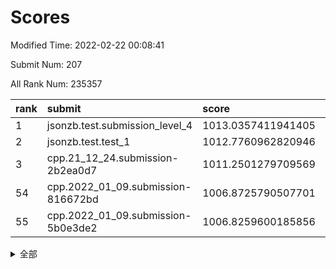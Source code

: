 # Scores

Modified Time: 2022-02-22 00:08:41

Submit Num: 207

All Rank Num: 235357

| rank |               submit               |       score        |       sigma        | pk_num |
| :--- | :--------------------------------- | :----------------- | :----------------- | :----- |
| 1    | jsonzb.test.submission_level_4     | 1013.0357411941405 | 0.8071856989608144 | 4550   |
| 2    | jsonzb.test.test_1                 | 1012.7760962820946 | 0.7982833231100537 | 4543   |
| 3    | cpp.21_12_24.submission-2b2ea0d7   | 1011.2501279709569 | 0.7762661342175746 | 4555   |
| 54   | cpp.2022_01_09.submission-816672bd | 1006.8725790507701 | 0.7243155128440558 | 4547   |
| 55   | cpp.2022_01_09.submission-5b0e3de2 | 1006.8259600185856 | 0.7271253428670156 | 4542   |


<details>
<summary>全部</summary>

| rank |                 submit                 |       score        |       sigma        | pk_num |
| :--- | :------------------------------------- | :----------------- | :----------------- | :----- |
| 1    | jsonzb.test.submission_level_4         | 1013.0357411941405 | 0.8071856989608144 | 4550   |
| 2    | jsonzb.test.test_1                     | 1012.7760962820946 | 0.7982833231100537 | 4543   |
| 3    | cpp.21_12_24.submission-2b2ea0d7       | 1011.2501279709569 | 0.7762661342175746 | 4555   |
| 4    | gobigger.level_3.submission_level_3_19 | 1011.213219610441  | 0.7665102292500446 | 4550   |
| 5    | gobigger.level_3.submission_level_3_48 | 1011.1749259879851 | 0.7655555230333734 | 4550   |
| 6    | gobigger.level_3.submission_level_3_16 | 1011.1717566118997 | 0.7622653476404241 | 4547   |
| 7    | gobigger.level_3.submission_level_3_27 | 1010.9805432279933 | 0.7619519477986352 | 4548   |
| 8    | gobigger.level_3.submission_level_3_23 | 1010.7721245228302 | 0.7680860539548438 | 4548   |
| 9    | gobigger.level_3.submission_level_3_11 | 1010.7545597143802 | 0.7710783184269059 | 4555   |
| 10   | gobigger.level_3.submission_level_3_33 | 1010.65753680533   | 0.7899007998424252 | 4549   |
| 11   | gobigger.level_3.submission_level_3_0  | 1010.537617809993  | 0.7646696580840546 | 4552   |
| 12   | gobigger.level_3.submission_level_3_6  | 1010.4532228148634 | 0.749993339850716  | 4551   |
| 13   | gobigger.level_3.submission_level_3_22 | 1010.408639580512  | 0.7461743330294318 | 4549   |
| 14   | gobigger.level_3.submission_level_3_21 | 1010.3298501545684 | 0.7487245984497046 | 4547   |
| 15   | gobigger.level_3.submission_level_3_24 | 1010.239406255876  | 0.7551273042770035 | 4543   |
| 16   | gobigger.level_3.submission_level_3_4  | 1010.2262172670818 | 0.7480412898120856 | 4548   |
| 17   | gobigger.level_3.submission_level_3_41 | 1010.153963155576  | 0.7736509474626883 | 4547   |
| 18   | gobigger.level_3.submission_level_3_36 | 1010.018688114217  | 0.7461639213609337 | 4547   |
| 19   | gobigger.level_3.submission_level_3_32 | 1009.9743955415131 | 0.7594843307610872 | 4548   |
| 20   | gobigger.level_3.submission_level_3_8  | 1009.9552741650356 | 0.7548616591051185 | 4549   |
| 21   | gobigger.level_3.submission_level_3_43 | 1009.9424071116039 | 0.7704349166716761 | 4548   |
| 22   | gobigger.level_3.submission_level_3_9  | 1009.9387883428868 | 0.7425048249228092 | 4549   |
| 23   | gobigger.level_3.submission_level_3_20 | 1009.92253292536   | 0.7517589784535699 | 4551   |
| 24   | gobigger.level_3.submission_level_3_34 | 1009.8840599198753 | 0.7804385547469375 | 4547   |
| 25   | gobigger.level_3.submission_level_3_31 | 1009.8702713638564 | 0.7872965126544424 | 4543   |
| 26   | gobigger.level_3.submission_level_3_29 | 1009.8584384620589 | 0.7631364312293226 | 4550   |
| 27   | gobigger.level_3.submission_level_3_39 | 1009.8534489586515 | 0.7364547995142681 | 4553   |
| 28   | gobigger.level_3.submission_level_3_46 | 1009.8285890591758 | 0.7661138801164514 | 4550   |
| 29   | gobigger.level_3.submission_level_3_17 | 1009.820782466111  | 0.7555334624400584 | 4545   |
| 30   | gobigger.level_3.submission_level_3_1  | 1009.8052833387707 | 0.7494717716015004 | 4550   |
| 31   | gobigger.level_3.submission_level_3_30 | 1009.7518505337202 | 0.7414208057111396 | 4551   |
| 32   | gobigger.level_3.submission_level_3_2  | 1009.6736850984393 | 0.7455678914575679 | 4545   |
| 33   | gobigger.level_3.submission_level_3_42 | 1009.636667155904  | 0.7562656625613141 | 4541   |
| 34   | gobigger.level_3.submission_level_3_38 | 1009.6160255816321 | 0.7712069353174681 | 4551   |
| 35   | gobigger.level_3.submission_level_3_28 | 1009.5085976426061 | 0.7658888886723124 | 4549   |
| 36   | gobigger.level_3.submission_level_3_10 | 1009.4794713726067 | 0.7378502480567039 | 4547   |
| 37   | gobigger.level_3.submission_level_3_44 | 1009.430521335904  | 0.7742733843061056 | 4543   |
| 38   | gobigger.level_3.submission_level_3_7  | 1009.4160719831267 | 0.7512371662819568 | 4549   |
| 39   | gobigger.level_3.submission_level_3_45 | 1009.3956804519506 | 0.7440224319925134 | 4543   |
| 40   | gobigger.level_3.submission_level_3_35 | 1009.3551514627562 | 0.7541542654398863 | 4550   |
| 41   | gobigger.level_3.submission_level_3_13 | 1009.3389605861324 | 0.7496412657315947 | 4552   |
| 42   | gobigger.level_3.submission_level_3_47 | 1009.3160729479534 | 0.7426955524100126 | 4545   |
| 43   | gobigger.level_3.submission_level_3_15 | 1009.3129196355687 | 0.7453306627728771 | 4545   |
| 44   | gobigger.level_3.submission_level_3_12 | 1009.3043360325681 | 0.7521763491410459 | 4546   |
| 45   | gobigger.level_3.submission_level_3_18 | 1009.1470233782733 | 0.7492574548136589 | 4548   |
| 46   | gobigger.level_3.submission_level_3_49 | 1009.1175886104327 | 0.7709586957673411 | 4549   |
| 47   | gobigger.level_3.submission_level_3_5  | 1008.9171980490067 | 0.7431475318593831 | 4546   |
| 48   | gobigger.level_3.submission_level_3_3  | 1008.6072338747181 | 0.7334288603251256 | 4549   |
| 49   | gobigger.level_3.submission_level_3_26 | 1008.516204690199  | 0.7404187126982129 | 4550   |
| 50   | gobigger.level_3.submission_level_3_14 | 1008.4660777138167 | 0.7512356273181247 | 4552   |
| 51   | gobigger.level_3.submission_level_3_25 | 1008.4559729195742 | 0.7465293104411942 | 4546   |
| 52   | gobigger.level_3.submission_level_3_37 | 1008.402211670632  | 0.751450903120535  | 4548   |
| 53   | gobigger.level_3.submission_level_3_40 | 1007.7898549153297 | 0.7361089502034192 | 4549   |
| 54   | cpp.2022_01_09.submission-816672bd     | 1006.8725790507701 | 0.7243155128440558 | 4547   |
| 55   | cpp.2022_01_09.submission-5b0e3de2     | 1006.8259600185856 | 0.7271253428670156 | 4542   |
| 56   | gobigger.level_1.submission_level_1_45 | 1005.0241507072915 | 0.7110689305670805 | 4543   |
| 57   | gobigger.level_1.submission_level_1_32 | 1004.7874917640397 | 0.7112006537777452 | 4549   |
| 58   | gobigger.level_1.submission_level_1_27 | 1004.636957733939  | 0.7228399518343718 | 4547   |
| 59   | gobigger.level_1.submission_level_1_33 | 1004.523193152992  | 0.7185460776248493 | 4552   |
| 60   | gobigger.level_1.submission_level_1_41 | 1004.4124929196381 | 0.7275913819477507 | 4550   |
| 61   | gobigger.level_1.submission_level_1_30 | 1004.2855396703484 | 0.7198773401686107 | 4550   |
| 62   | gobigger.level_1.submission_level_1_13 | 1004.2787740346117 | 0.7238001372539254 | 4552   |
| 63   | gobigger.level_1.submission_level_1_18 | 1004.2745385002391 | 0.7206086606513099 | 4549   |
| 64   | gobigger.level_1.submission_level_1_1  | 1004.2002390296019 | 0.7182974923894306 | 4554   |
| 65   | gobigger.level_1.submission_level_1_5  | 1004.1063218600314 | 0.713399843010766  | 4549   |
| 66   | gobigger.level_1.submission_level_1_3  | 1004.0934836133057 | 0.7111061250297952 | 4546   |
| 67   | gobigger.level_1.submission_level_1_38 | 1004.0442518901261 | 0.7077092748826684 | 4549   |
| 68   | gobigger.level_1.submission_level_1_6  | 1004.0029596698024 | 0.7193568302889998 | 4545   |
| 69   | gobigger.level_1.submission_level_1_11 | 1003.9767106122621 | 0.7232143619198595 | 4545   |
| 70   | gobigger.level_1.submission_level_1_31 | 1003.8892237858889 | 0.7186892276279259 | 4547   |
| 71   | gobigger.level_1.submission_level_1_24 | 1003.7974968908306 | 0.7303738796107513 | 4553   |
| 72   | gobigger.level_1.submission_level_1_4  | 1003.7512233112475 | 0.7179211833952515 | 4549   |
| 73   | gobigger.level_1.submission_level_1_9  | 1003.6375039073666 | 0.720393057231456  | 4544   |
| 74   | gobigger.level_1.submission_level_1_8  | 1003.6178532360208 | 0.7119454284847709 | 4545   |
| 75   | gobigger.level_1.submission_level_1_37 | 1003.5767482111715 | 0.721491770838695  | 4548   |
| 76   | gobigger.level_1.submission_level_1_14 | 1003.5564331280297 | 0.7191517967800918 | 4544   |
| 77   | gobigger.level_1.submission_level_1_47 | 1003.5500746655356 | 0.7105293789958895 | 4548   |
| 78   | gobigger.level_1.submission_level_1_12 | 1003.5272181756586 | 0.7266720873367072 | 4549   |
| 79   | gobigger.level_1.submission_level_1_39 | 1003.4845960842473 | 0.7155643271489701 | 4550   |
| 80   | gobigger.level_1.submission_level_1_35 | 1003.4109818533155 | 0.7120542653240578 | 4545   |
| 81   | gobigger.level_1.submission_level_1_17 | 1003.4096728780681 | 0.7293770639306071 | 4550   |
| 82   | gobigger.level_1.submission_level_1_20 | 1003.3615056293071 | 0.7094865743322587 | 4554   |
| 83   | gobigger.level_1.submission_level_1_34 | 1003.2808318282521 | 0.7203477077669506 | 4542   |
| 84   | gobigger.level_1.submission_level_1_48 | 1003.197970451327  | 0.7100496326623458 | 4547   |
| 85   | gobigger.level_1.submission_level_1_40 | 1003.1581651989542 | 0.698170861260917  | 4551   |
| 86   | gobigger.level_1.submission_level_1_2  | 1003.0940947962334 | 0.7203999189335856 | 4547   |
| 87   | gobigger.level_1.submission_level_1_22 | 1003.0813734347657 | 0.7052508423952368 | 4542   |
| 88   | gobigger.level_1.submission_level_1_49 | 1003.0423623431074 | 0.7093151909920089 | 4553   |
| 89   | gobigger.level_1.submission_level_1_26 | 1003.0185978343699 | 0.7234800243933911 | 4550   |
| 90   | gobigger.level_1.submission_level_1_19 | 1002.8652978487519 | 0.7045122242614805 | 4546   |
| 91   | gobigger.level_1.submission_level_1_15 | 1002.8351707878155 | 0.7234518559567602 | 4543   |
| 92   | gobigger.level_1.submission_level_1_23 | 1002.8303267150533 | 0.7093780108443368 | 4550   |
| 93   | gobigger.level_1.submission_level_1_43 | 1002.6781736187547 | 0.7150559883657601 | 4548   |
| 94   | gobigger.level_1.submission_level_1_21 | 1002.6334865509199 | 0.71499398240874   | 4547   |
| 95   | gobigger.level_1.submission_level_1_7  | 1002.6285120996934 | 0.706140587822559  | 4548   |
| 96   | gobigger.level_1.submission_level_1_16 | 1002.615755674753  | 0.7242461393337494 | 4557   |
| 97   | gobigger.level_1.submission_level_1_29 | 1002.528542329957  | 0.7160795590914262 | 4546   |
| 98   | gobigger.level_1.submission_level_1_36 | 1002.5027768162391 | 0.7104040330083706 | 4547   |
| 99   | gobigger.level_1.submission_level_1_28 | 1002.3666254005068 | 0.7221552356164825 | 4550   |
| 100  | gobigger.level_1.submission_level_1_0  | 1002.3124120397559 | 0.7069570188658982 | 4547   |
| 101  | gobigger.level_1.submission_level_1_46 | 1002.2852465926741 | 0.7079292979817949 | 4552   |
| 102  | gobigger.level_1.submission_level_1_10 | 1002.2782751660466 | 0.7214431072201958 | 4547   |
| 103  | gobigger.level_1.submission_level_1_44 | 1002.0753866123334 | 0.713284492858381  | 4547   |
| 104  | gobigger.level_1.submission_level_1_25 | 1001.8859071271994 | 0.7171911807974575 | 4550   |
| 105  | gobigger.level_1.submission_level_1_42 | 1001.0309986559181 | 0.7103110164549581 | 4545   |
| 106  | gobigger.random.submission_random_27   | 997.3534059191772  | 0.7140377609443908 | 4547   |
| 107  | gobigger.random.submission_random_28   | 997.0851435385964  | 0.7064181150034703 | 4549   |
| 108  | gobigger.random.submission_random_1    | 996.9032116326662  | 0.7136972684570528 | 4551   |
| 109  | gobigger.random.submission_random_18   | 996.7577753778835  | 0.7082507364917509 | 4555   |
| 110  | gobigger.random.submission_random_31   | 996.64554008868    | 0.7063988031521408 | 4550   |
| 111  | gobigger.random.submission_random_47   | 996.6314764286109  | 0.7124563655234227 | 4550   |
| 112  | gobigger.random.submission_random_44   | 996.6115162649896  | 0.7067316867511001 | 4547   |
| 113  | gobigger.random.submission_random_46   | 996.585819863997   | 0.7107775168431757 | 4553   |
| 114  | gobigger.random.submission_random_24   | 996.4758450161279  | 0.6922092735529715 | 4544   |
| 115  | gobigger.random.submission_random_7    | 996.3944614271061  | 0.7052691142592701 | 4549   |
| 116  | gobigger.random.submission_random_42   | 996.3514878922718  | 0.7055719054373233 | 4548   |
| 117  | gobigger.random.submission_random_6    | 996.3362782632964  | 0.7111156824028992 | 4551   |
| 118  | gobigger.random.submission_random_13   | 996.3284704062061  | 0.7211258965543137 | 4545   |
| 119  | gobigger.random.submission_random_30   | 996.3254700829708  | 0.7102759736110521 | 4543   |
| 120  | gobigger.random.submission_random_17   | 996.3124264371155  | 0.6971584161929859 | 4548   |
| 121  | gobigger.random.submission_random_4    | 996.3088082934227  | 0.7161073541292508 | 4547   |
| 122  | gobigger.random.submission_random_36   | 996.2703976597029  | 0.7059327713360938 | 4548   |
| 123  | gobigger.random.submission_random_12   | 996.26870741872    | 0.704730699036573  | 4548   |
| 124  | gobigger.random.submission_random_19   | 996.2430315268983  | 0.6963272228779784 | 4545   |
| 125  | gobigger.random.submission_random_39   | 996.0367896864641  | 0.7175092209072595 | 4548   |
| 126  | gobigger.random.submission_random_3    | 995.9170183206736  | 0.7241761725925691 | 4548   |
| 127  | gobigger.random.submission_random_11   | 995.8965118956572  | 0.7127287432140719 | 4544   |
| 128  | gobigger.random.submission_random_43   | 995.891530535286   | 0.7164315578401932 | 4548   |
| 129  | gobigger.random.submission_random_2    | 995.8293675961322  | 0.7231551894137448 | 4549   |
| 130  | gobigger.random.submission_random_26   | 995.8285517819804  | 0.6990896540669305 | 4544   |
| 131  | gobigger.random.submission_random_41   | 995.803660639603   | 0.7175137259508595 | 4547   |
| 132  | gobigger.random.submission_random_16   | 995.7890237379469  | 0.7237162495482019 | 4549   |
| 133  | gobigger.random.submission_random_38   | 995.782829826842   | 0.7248011553814707 | 4552   |
| 134  | gobigger.random.submission_random_15   | 995.7654422535252  | 0.7093856567717778 | 4551   |
| 135  | gobigger.random.submission_random_20   | 995.7202178276698  | 0.7047612704468186 | 4547   |
| 136  | gobigger.random.submission_random_35   | 995.7128723746044  | 0.7021453497065601 | 4553   |
| 137  | gobigger.random.submission_random_23   | 995.6972729200269  | 0.7103929535570909 | 4551   |
| 138  | gobigger.random.submission_random_40   | 995.6575978478515  | 0.7179362009797603 | 4547   |
| 139  | gobigger.random.submission_random_22   | 995.64865182935    | 0.708306508968747  | 4553   |
| 140  | gobigger.random.submission_random_5    | 995.5520994922695  | 0.6997851442929774 | 4546   |
| 141  | gobigger.random.submission_random_14   | 995.5356295434007  | 0.7106303634783775 | 4547   |
| 142  | gobigger.random.submission_random_21   | 995.3716622662203  | 0.7209509026913029 | 4552   |
| 143  | gobigger.random.submission_random_9    | 995.3357153637236  | 0.7114114306404885 | 4545   |
| 144  | gobigger.random.submission_random_25   | 995.281273434949   | 0.7205485211152877 | 4548   |
| 145  | gobigger.random.submission_random_10   | 995.2357567260957  | 0.7231678984228216 | 4545   |
| 146  | gobigger.random.submission_random_45   | 995.2335703514852  | 0.717439206293977  | 4548   |
| 147  | gobigger.level_2.submission_level_2_47 | 995.1469094373755  | 0.7156391073017078 | 4546   |
| 148  | gobigger.random.submission_random_29   | 995.1338058005834  | 0.6965383808074079 | 4546   |
| 149  | gobigger.random.submission_random_32   | 995.0781955593947  | 0.7044151225873775 | 4547   |
| 150  | gobigger.random.submission_random_48   | 994.9161373289129  | 0.7221879909611532 | 4547   |
| 151  | gobigger.random.submission_random_33   | 994.7771323360689  | 0.7165636063310596 | 4555   |
| 152  | gobigger.random.submission_random_0    | 994.6468603979448  | 0.7208332213011304 | 4548   |
| 153  | gobigger.random.submission_random_37   | 994.6411537274356  | 0.7148808850256568 | 4545   |
| 154  | gobigger.random.submission_random_34   | 994.5524183399369  | 0.7137096586168861 | 4549   |
| 155  | gobigger.random.submission_random_8    | 994.4651768104624  | 0.71427037451637   | 4549   |
| 156  | gobigger.random.submission_random_49   | 994.0332374983102  | 0.7306095768768375 | 4548   |
| 157  | gobigger.level_2.submission_level_2_24 | 993.6903250587966  | 0.7408730327389372 | 4545   |
| 158  | gobigger.level_2.submission_level_2_11 | 993.578750432039   | 0.7385471235699479 | 4542   |
| 159  | gobigger.level_2.submission_level_2_36 | 993.3919711624198  | 0.7408287657199064 | 4546   |
| 160  | gobigger.level_2.submission_level_2_22 | 993.2522233127085  | 0.7432794298488632 | 4549   |
| 161  | gobigger.level_2.submission_level_2_7  | 993.2083425218073  | 0.7371525777567111 | 4545   |
| 162  | gobigger.level_2.submission_level_2_18 | 993.138564296968   | 0.7431698918991083 | 4550   |
| 163  | gobigger.level_2.submission_level_2_0  | 993.109358357926   | 0.7613868523733079 | 4549   |
| 164  | gobigger.level_2.submission_level_2_13 | 993.0960580069994  | 0.7353201314214076 | 4553   |
| 165  | gobigger.level_2.submission_level_2_30 | 993.0481948231791  | 0.7327737564860632 | 4548   |
| 166  | gobigger.level_2.submission_level_2_14 | 993.0234522766476  | 0.7403025460760918 | 4546   |
| 167  | gobigger.level_2.submission_level_2_16 | 993.01250736273    | 0.7214944889282296 | 4548   |
| 168  | gobigger.level_2.submission_level_2_3  | 992.979404978813   | 0.7338821941284678 | 4543   |
| 169  | gobigger.level_2.submission_level_2_4  | 992.970829107792   | 0.7370606889021206 | 4547   |
| 170  | gobigger.level_2.submission_level_2_12 | 992.8202356977018  | 0.732139795689968  | 4553   |
| 171  | gobigger.level_2.submission_level_2_32 | 992.749591011599   | 0.7621084275947818 | 4548   |
| 172  | gobigger.level_2.submission_level_2_29 | 992.7454010704289  | 0.7556435081709092 | 4547   |
| 173  | gobigger.level_2.submission_level_2_37 | 992.6077509163428  | 0.7434163542908903 | 4549   |
| 174  | gobigger.level_2.submission_level_2_8  | 992.6003025625447  | 0.7518293640976    | 4548   |
| 175  | gobigger.level_2.submission_level_2_39 | 992.5744410628763  | 0.7297100356621413 | 4548   |
| 176  | gobigger.level_2.submission_level_2_2  | 992.5350744705355  | 0.7288376850642977 | 4541   |
| 177  | gobigger.level_2.submission_level_2_15 | 992.3989357559392  | 0.748390150560537  | 4551   |
| 178  | gobigger.level_2.submission_level_2_35 | 992.3605205200932  | 0.7532985930244832 | 4547   |
| 179  | gobigger.level_2.submission_level_2_26 | 992.3158857014935  | 0.743097343923128  | 4543   |
| 180  | gobigger.level_2.submission_level_2_45 | 992.3116491229522  | 0.7437528080108722 | 4552   |
| 181  | gobigger.level_2.submission_level_2_40 | 992.2828723092877  | 0.7456870955776695 | 4551   |
| 182  | gobigger.level_2.submission_level_2_48 | 992.238948847817   | 0.7330357130768747 | 4547   |
| 183  | gobigger.level_2.submission_level_2_23 | 992.2363631060038  | 0.7469879100167526 | 4547   |
| 184  | gobigger.level_2.submission_level_2_34 | 992.2086966584939  | 0.7386302260223189 | 4547   |
| 185  | gobigger.level_2.submission_level_2_5  | 992.1729505988385  | 0.7395631690156145 | 4547   |
| 186  | gobigger.level_2.submission_level_2_9  | 992.1173895118017  | 0.7418747140360548 | 4551   |
| 187  | gobigger.level_2.submission_level_2_44 | 992.0543642277349  | 0.743670487306114  | 4549   |
| 188  | gobigger.level_2.submission_level_2_31 | 991.961913496151   | 0.7471107388721443 | 4544   |
| 189  | gobigger.level_2.submission_level_2_17 | 991.9264215156741  | 0.7428524273678969 | 4543   |
| 190  | gobigger.level_2.submission_level_2_41 | 991.8153505790933  | 0.7306486474017755 | 4551   |
| 191  | gobigger.level_2.submission_level_2_6  | 991.8112393360005  | 0.7571584870556564 | 4550   |
| 192  | gobigger.level_2.submission_level_2_38 | 991.7268882456247  | 0.7379870037865274 | 4553   |
| 193  | gobigger.level_2.submission_level_2_33 | 991.7116300923431  | 0.7768329621410746 | 4547   |
| 194  | gobigger.level_2.submission_level_2_42 | 991.5965082681673  | 0.7431608861265314 | 4546   |
| 195  | gobigger.level_2.submission_level_2_49 | 991.4718331169154  | 0.752249606374029  | 4550   |
| 196  | gobigger.level_2.submission_level_2_46 | 991.4576407026249  | 0.7628868441748109 | 4546   |
| 197  | gobigger.level_2.submission_level_2_43 | 991.4547333132649  | 0.738469222310473  | 4545   |
| 198  | gobigger.level_2.submission_level_2_20 | 991.3778418684202  | 0.7510472524473889 | 4547   |
| 199  | gobigger.level_2.submission_level_2_25 | 991.3186638425818  | 0.7767516006483938 | 4547   |
| 200  | gobigger.level_2.submission_level_2_21 | 991.2951546679352  | 0.7601430777533904 | 4536   |
| 201  | gobigger.level_2.submission_level_2_28 | 991.1689194133784  | 0.747144137298087  | 4544   |
| 202  | gobigger.level_2.submission_level_2_10 | 991.0351436322951  | 0.7557884216241647 | 4555   |
| 203  | gobigger.level_2.submission_level_2_19 | 990.5955883290525  | 0.7385668240111342 | 4548   |
| 204  | gobigger.level_2.submission_level_2_1  | 990.5120626609416  | 0.7460122467937598 | 4548   |
| 205  | gobigger.level_2.submission_level_2_27 | 990.4942212012446  | 0.7868580528135771 | 4551   |
| 206  | gobigger.none.submission_none_0        | 978.7909284825911  | 1.1720745773810428 | 4546   |
| 207  | gobigger.none.submission_none_1        | 976.8228200540551  | 1.3106706891249253 | 4544   |

</details>